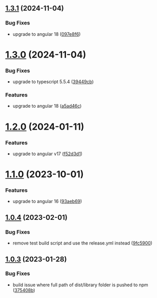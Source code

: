 ## [1.3.1](https://github.com/uzenith360/ngx-package-starter/compare/v1.3.0...v1.3.1) (2024-11-04)


### Bug Fixes

* upgrade to angular 18 ([097e8f6](https://github.com/uzenith360/ngx-package-starter/commit/097e8f69d0ed74b7a602bb270db996b19175759e))

# [1.3.0](https://github.com/uzenith360/ngx-package-starter/compare/v1.2.0...v1.3.0) (2024-11-04)


### Bug Fixes

* upgrade to typescript 5.5.4 ([39449cb](https://github.com/uzenith360/ngx-package-starter/commit/39449cbbe6a0a02d78f616fddc9ad8f8a8afb345))


### Features

* upgrade to angular 18 ([a5ad46c](https://github.com/uzenith360/ngx-package-starter/commit/a5ad46c93ba7c9d8cd71e6ed3e1ffe3abc9beb23))

# [1.2.0](https://github.com/uzenith360/ngx-package-starter/compare/v1.1.0...v1.2.0) (2024-01-11)


### Features

* upgrade to angular v17 ([f52d3d1](https://github.com/uzenith360/ngx-package-starter/commit/f52d3d17337628d95891f2e59e7c7053c8c45838))

# [1.1.0](https://github.com/uzenith360/ngx-package-starter/compare/v1.0.4...v1.1.0) (2023-10-01)


### Features

* upgrade to angular 16 ([93aeb69](https://github.com/uzenith360/ngx-package-starter/commit/93aeb6984ae0a9a61cbaac7403b0973e8f09cc75))

## [1.0.4](https://github.com/uzenith360/ngx-package-starter/compare/v1.0.3...v1.0.4) (2023-02-01)


### Bug Fixes

* remove test build script and use the release.yml instead ([9fc5900](https://github.com/uzenith360/ngx-package-starter/commit/9fc5900f58da5b166b68443fca372ea1a51ad994))

## [1.0.3](https://github.com/uzenith360/ngx-package-starter/compare/v1.0.2...v1.0.3) (2023-01-28)


### Bug Fixes

* build issue where full path of dist/library folder is pushed to npm ([375408b](https://github.com/uzenith360/ngx-package-starter/commit/375408b061b6e6c0244b92b440ba3596cdd46f41))
